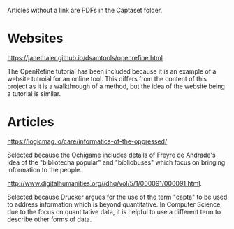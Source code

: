 Articles without a link are PDFs in the Captaset folder.

# Websites

https://janethaler.github.io/dsamtools/openrefine.html

The OpenRefine tutorial has been included because it is an example of a website tutroial for an online tool. This differs from the content of this project as it is a walkthrough of a method, but the idea of the website being a tutorial is similar. 


# Articles

https://logicmag.io/care/informatics-of-the-oppressed/

Selected because the Ochigame includes details of Freyre de Andrade's idea of the "bibliotecha popular" and "bibliobuses" which focus on bringing information to the people.

http://www.digitalhumanities.org//dhq/vol/5/1/000091/000091.html.

Selected because Drucker argues for the use of the term "capta" to be used to address information which is beyond quantitative. In Computer Science, due to the focus on quantitative data, it is helpful to use a different term to describe other forms of data.
